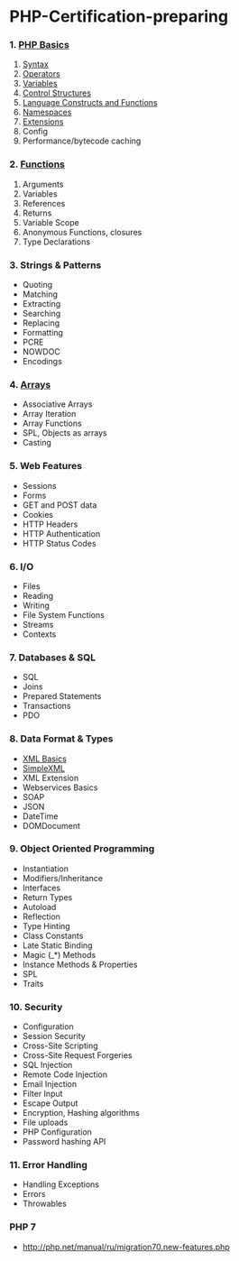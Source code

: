 # PHP-Certification-preparing

### 1. [PHP Basics](./1-PHP-Basics/index.md)
1. [Syntax](./1-PHP-Basics/1-syntax/index.md)
2. [Operators](./1-PHP-Basics/2-operators/index.md)
3. [Variables](./1-PHP-Basics/3-variables/index.md)
4. [Control Structures](./1-PHP-Basics/4-control-structures/index.md)
5. [Language Constructs and Functions](./1-PHP-Basics/5-language-constructs-and-functions/index.md)
6. [Namespaces](./1-PHP-Basics/6-namespaces/index.md)
7. [Extensions](./1-PHP-Basics/7-extensions/index.md)
8. Config
9. Performance/bytecode caching

### 2. [Functions](./2-Functions/index.md)
1. Arguments
2. Variables
3. References
4. Returns
5. Variable Scope
6. Anonymous Functions, closures
7. Type Declarations

### 3. Strings & Patterns
 - Quoting
 - Matching
 - Extracting
 - Searching
 - Replacing
 - Formatting
 - PCRE
 - NOWDOC
 - Encodings
 
### 4. [Arrays](./Arrays/index.md) 
 - Associative Arrays
 - Array Iteration
 - Array Functions
 - SPL, Objects as arrays 
 - Casting
 
### 5. Web Features
 - Sessions
 - Forms
 - GET and POST data
 - Cookies
 - HTTP Headers
 - HTTP Authentication
 - HTTP Status Codes 
 
### 6. I/O
 - Files
 - Reading
 - Writing
 - File System Functions
 - Streams
 - Contexts
 
### 7. Databases & SQL
 - SQL
 - Joins
 - Prepared Statements
 - Transactions
 - PDO
 
### 8. Data Format & Types
 - [XML Basics](./8-Data-Format-Types/1-xml-basics/index.md)
 - [SimpleXML](./8-Data-Format-Types/2-simple-xml/index.md)
 - XML Extension
 - Webservices Basics
 - SOAP
 - JSON 
 - DateTime 
 - DOMDocument
 
### 9. Object Oriented Programming
 - Instantiation
 - Modifiers/Inheritance
 - Interfaces
 - Return Types
 - Autoload
 - Reflection
 - Type Hinting
 - Class Constants
 - Late Static Binding
 - Magic (_*) Methods
 - Instance Methods & Properties
 - SPL
 - Traits

### 10. Security
 - Configuration
 - Session Security
 - Cross-Site Scripting
 - Cross-Site Request Forgeries
 - SQL Injection
 - Remote Code Injection
 - Email Injection
 - Filter Input
 - Escape Output
 - Encryption, Hashing algorithms
 - File uploads
 - PHP Configuration
 - Password hashing API 

### 11. Error Handling
 - Handling Exceptions
 - Errors
 - Throwables
 
 
### PHP 7
 - http://php.net/manual/ru/migration70.new-features.php

